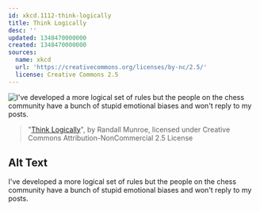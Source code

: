 ```yaml
---
id: xkcd.1112-think-logically
title: Think Logically
desc: ''
updated: 1348470000000
created: 1348470000000
sources:
  name: xkcd
  url: 'https://creativecommons.org/licenses/by-nc/2.5/'
  license: Creative Commons 2.5
---
```

![I've developed a more logical set of rules but the people on the chess community have a bunch of stupid emotional biases and won't reply to my posts.](https://imgs.xkcd.com/comics/think_logically.png)
> "[Think Logically](https://xkcd.com/1112/)", by Randall Munroe, licensed under Creative Commons Attribution-NonCommercial 2.5 License

## Alt Text
I've developed a more logical set of rules but the people on the chess community have a bunch of stupid emotional biases and won't reply to my posts.
